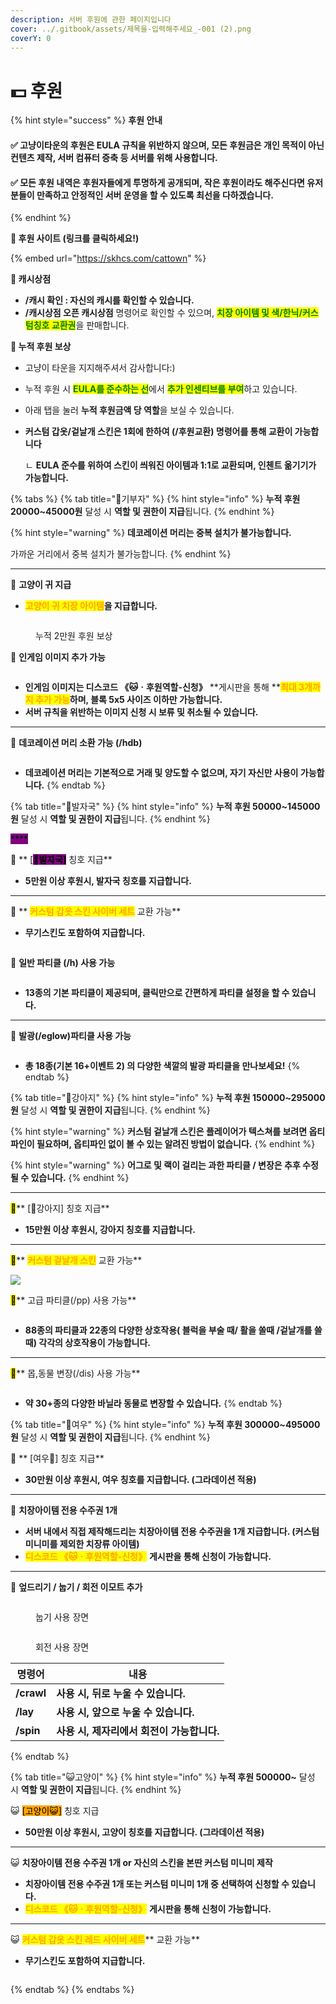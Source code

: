 ```yaml
---
description: 서버 후원에 관한 페이지입니다
cover: ../.gitbook/assets/제목을-입력해주세요_-001 (2).png
coverY: 0
---
```


# 💵 후원

{% hint style="success" %}
**후원 안내**

#### ✅ 고냥이타운의 후원은 EULA 규칙을 위반하지 않으며,  모든 후원금은 개인 목적이 아닌 컨텐츠 제작, 서버 컴퓨터 증축 등 서버를 위해 사용합니다.

#### ✅ 모든 후원 내역은 후원자들에게 투명하게 공개되며, 작은 후원이라도 해주신다면 유저분들이 만족하고 안정적인 서버 운영을 할 수 있도록 최선을 다하겠습니다.
{% endhint %}



**💸 후원 사이트 (링크를 클릭하세요!)**

{% embed url="https://skhcs.com/cattown" %}

**💸 캐시상점**

* **/캐시 확인 : 자신의 캐시를 확인할 수 있습니다.**
* **/캐시상점 오픈 캐시상점** 명령어로 확인할 수 있으며, <mark style="color:green;">**치장 아이템 및 색/한닉/커스텀칭호 교환권**</mark>을 판매합니다.

**💸 누적 후원 보상**

* 고냥이 타운을 지지해주셔서 감사합니다:)
* 누적 후원 시 <mark style="color:green;">**EULA를 준수하는 선**</mark>에서 <mark style="color:green;">**추가 인센티브를 부여**</mark>하고 있습니다.&#x20;
* 아래 탭을 눌러 **누적 후원금액 당 역할**을 보실 수 있습니다.
*   **커스텀 갑옷/겉날개 스킨은 1회에 한하여 (/후원교환) 명령어를 통해 교환이 가능합니다**

    ㄴ  **EULA 준수를 위하여 스킨이 씌워진 아이템과 1:1로 교환되며, 인첸트 옮기기가 가능합니다.**

{% tabs %}
{% tab title="💸기부자" %}
{% hint style="info" %}
**누적 후원 20000\~45000원** 달성 시 **역할 및 권한이 지급**됩니다.
{% endhint %}

{% hint style="warning" %}
**데코레이션 머리는 중복 설치가 불가능합니다.**

가까운 거리에서 중복 설치가 불가능합니다.
{% endhint %}

****

💸 **고양이 귀 지급**

* <mark style="color:orange;">**고양이 귀 치장 아이템**</mark>**을 지급합니다.**&#x20;

<figure><img src="../.gitbook/assets/image (113).png" alt=""><figcaption><p>누적 2만원 후원 보상</p></figcaption></figure>

💸 **인게임 이미지 추가 가능**&#x20;

<figure><img src="../.gitbook/assets/image (156).png" alt=""><figcaption></figcaption></figure>

* **인게임 이미지는 디스코드 **<mark style="color:orange;">**《🐱ㆍ후원역할-신청》**</mark> **게시판을 통해 **<mark style="color:orange;">**최대 3개까지 추가 가능**</mark>**하며, 블록 5x5 사이즈 이하만 가능합니다.** &#x20;
* **서버 규칙을 위반하는 이미지 신청 시 보류 및 취소될 수 있습니다.**

****

💸 **데코레이션 머리 소환 가능 (/hdb)**

<figure><img src="../.gitbook/assets/image (149).png" alt=""><figcaption></figcaption></figure>

* **데코레이션 머리는 기본적으로 거래 및 양도할 수 없으며, 자기 자신만 사용이 가능합니다.**&#x20;
{% endtab %}

{% tab title="🐾발자국" %}
{% hint style="info" %}
**누적 후원 50000\~145000원** 달성 시 **역할 및 권한이 지급**됩니다.
{% endhint %}

<mark style="background-color:purple;">****</mark>

🐾 ** **<mark style="background-color:purple;">**\[**</mark><mark style="background-color:purple;">🐾</mark><mark style="background-color:purple;">**발자국]**</mark>** 칭호 지급**

* **5만원 이상 후원시,  발자국 칭호를 지급합니다.**&#x20;

****

🐾 ** **<mark style="color:orange;">**커스텀 갑옷 스킨 사이버 세트**</mark>** 교환 가능**

* **무기스킨도 포함하여 지급합니다.**&#x20;

<figure><img src="../.gitbook/assets/image (6).png" alt=""><figcaption></figcaption></figure>

🐾 **일반 파티클 (/h) 사용 가능**&#x20;

<figure><img src="../.gitbook/assets/image (84).png" alt=""><figcaption></figcaption></figure>

* **13종의 기본 파티클이 제공되며, 클릭만으로 간편하게 파티클 설정을 할 수 있습니다.**&#x20;

****

🐾 **발광(/eglow)파티클 사용 가능**&#x20;

<figure><img src="../.gitbook/assets/image (89).png" alt=""><figcaption></figcaption></figure>

* **총 18종(기본 16+이벤트 2) 의 다양한 색깔의 발광 파티클을 만나보세요!**&#x20;
{% endtab %}

{% tab title="🐶강아지" %}
{% hint style="info" %}
**누적 후원 150000\~295000원** 달성 시 **역할 및 권한이 지급**됩니다.
{% endhint %}

{% hint style="warning" %}
**커스텀 겉날개 스킨은 플레이어가 텍스쳐를 보려면 옵티파인이 필요하며, 옵티파인 없이 볼 수 있는 알려진 방법이 없습니다.**&#x20;
{% endhint %}

{% hint style="warning" %}
**어그로 및 랙이 걸리는 과한 파티클 / 변장은 추후 수정될 수 있습니다.**&#x20;
{% endhint %}

****

<mark style="background-color:yellow;">**🐶**</mark>**  **<mark style="background-color:yellow;">**\[🐶강아지]**</mark>** 칭호 지급**&#x20;

* **15만원 이상 후원시,  강아지 칭호를 지급합니다.**&#x20;

****

<mark style="background-color:yellow;">**🐶**</mark>**  **<mark style="color:orange;">**커스텀 겉날개 스킨**</mark>**  교환 가능**

![](<../.gitbook/assets/image (128).png>)

<mark style="background-color:yellow;">**🐶**</mark>** 고급 파티클(/pp) 사용 가능**&#x20;

<figure><img src="../.gitbook/assets/2022-12-19_19.42.42.png" alt=""><figcaption></figcaption></figure>

* **88종의 파티클과 22종의 다양한 상호작용( 블럭을 부술 때/ 활을 쏠때 /겉날개를 쓸 때) 각각의 상호작용이 가능합니다.** &#x20;

****

<mark style="background-color:yellow;">**🐶**</mark>** 몹,동물 변장(/dis) 사용 가능** &#x20;

<figure><img src="../.gitbook/assets/image (92).png" alt=""><figcaption></figcaption></figure>

* **약 30+종의 다양한 바닐라 동물로 변장할 수 있습니다.**
{% endtab %}

{% tab title="🦊여우" %}
{% hint style="info" %}
**누적 후원 300000\~495000원** 달성 시 **역할 및 권한이 지급**됩니다.
{% endhint %}



🦊 ** **<mark style="background-color:yellow;">**\[여우🦊]**</mark>** 칭호 지급**

* **30만원 이상 후원시, 여우 칭호를 지급합니다. (그라데이션 적용)**

****

🦊 **치장아이템 전용 수주권 1개**

* **서버 내에서 직접 제작해드리는 치장아이템 전용 수주권을 1개 지급합니다.   (커스텀 미니미를 제외한 치장류 아이템)**
* <mark style="color:orange;">**디스코드 《🐱ㆍ후원역할-신청》**</mark> **게시판을 통해 신청이 가능합니다.**

****

🦊 **엎드리기 / 눕기 / 회전 이모트 추가**&#x20;

<figure><img src="../.gitbook/assets/2022-12-19_20.07.58.png" alt=""><figcaption><p>눕기 사용 장면</p></figcaption></figure>

<figure><img src="../.gitbook/assets/2022-12-19_20.09.23 (1).png" alt=""><figcaption><p>회전 사용 장면</p></figcaption></figure>

| 명령어        | 내용                          |
| ---------- | --------------------------- |
| **/crawl** | **사용 시, 뒤로 누울 수 있습니다.**     |
| **/lay**   | **사용 시, 앞으로 누울 수 있습니다.**    |
| **/spin**  | **사용 시, 제자리에서 회전이 가능합니다.**  |
{% endtab %}

{% tab title="😺고양이" %}
{% hint style="info" %}
**누적 후원 500000\~** 달성 시 **역할 및 권한이 지급**됩니다.
{% endhint %}



😺 <mark style="background-color:orange;">\[고양이😺]</mark> <mark style="color:orange;"></mark> 칭호 지급

* **50만원 이상 후원시, 고양이 칭호를 지급합니다. (그라데이션 적용)**

****

😺 **치장아이템 전용 수주권 1개  or 자신의 스킨을 본딴  커스텀 미니미 제작**

* **치장아이템 전용 수주권 1개 또는 커스텀 미니미 1개 중 선택하여 신청할 수 있습니다.**&#x20;
* <mark style="color:orange;">**디스코드 《🐱ㆍ후원역할-신청》**</mark> **게시판을 통해 신청이 가능합니다.**

****

😺 <mark style="color:orange;">**커스텀 갑옷 스킨 레드 사이버 세트**</mark>** 교환 가능**&#x20;

* **무기스킨도 포함하여 지급합니다.**

<figure><img src="../.gitbook/assets/image (74).png" alt=""><figcaption></figcaption></figure>
{% endtab %}
{% endtabs %}

